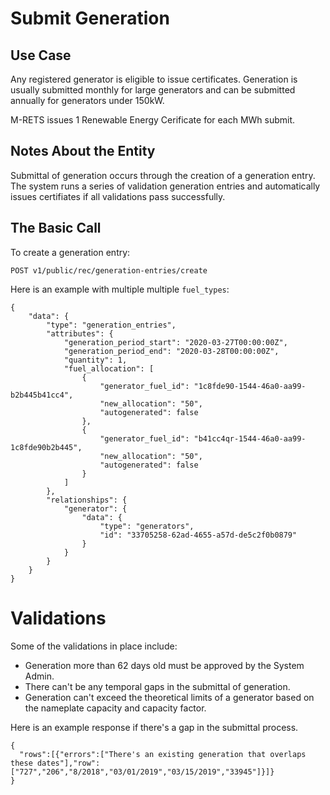 # Submit Generation

## Use Case

Any registered generator is eligible to issue certificates. Generation is usually submitted monthly for large generators and can be submitted annually for generators under 150kW.

M-RETS issues 1 Renewable Energy Cerificate for each MWh submit. 

## Notes About the Entity

Submittal of generation occurs through the creation of a generation entry. The system runs a series of validation generation entries and automatically issues certifiates if all validations pass successfully.

## The Basic Call

To create a generation entry:

```
POST v1/public/rec/generation-entries/create
```

Here is an example with multiple multiple `fuel_types`:

```
{
    "data": {
        "type": "generation_entries",
        "attributes": {
            "generation_period_start": "2020-03-27T00:00:00Z",
            "generation_period_end": "2020-03-28T00:00:00Z",
            "quantity": 1,
            "fuel_allocation": [
                {
                    "generator_fuel_id": "1c8fde90-1544-46a0-aa99-b2b445b41cc4",
                    "new_allocation": "50",
                    "autogenerated": false
                },
                {
                    "generator_fuel_id": "b41cc4qr-1544-46a0-aa99-1c8fde90b2b445",
                    "new_allocation": "50",
                    "autogenerated": false
                }
            ]
        },
        "relationships": {
            "generator": {
                "data": {
                    "type": "generators",
                    "id": "33705258-62ad-4655-a57d-de5c2f0b0879"
                }
            }
        }
    }
}
```

# Validations

Some of the validations in place include:

* Generation more than 62 days old must be approved by the System Admin.
* There can't be any temporal gaps in the submittal of generation.
* Generation can't exceed the theoretical limits of a generator based on the nameplate capacity and capacity factor.

Here is an example response if there's a gap in the submittal process.

```
{
  "rows":[{"errors":["There's an existing generation that overlaps these dates"],"row":["727","206","8/2018","03/01/2019","03/15/2019","33945"]}]}
}
```
